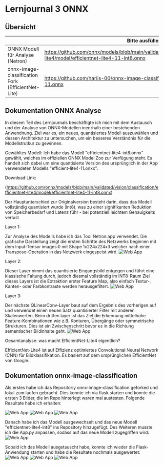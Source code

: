﻿# Lernjournal 3 ONNX

## Übersicht

| | Bitte ausfüllen |
| -------- | ------- |
| ONNX Modell für Analyse (Netron) | https://github.com/onnx/models/blob/main/validated/vision/classification/efficientnet-lite4/model/efficientnet-lite4-11-int8.onnx |
| onnx-image-classification Fork (EfficientNet-Lite) | https://github.com/hariis-00/onnx-image-classification/blob/main/efficientnet-lite4-11.onnx |

## Dokumentation ONNX Analyse

In diesem Teil des Lernjournals beschäftigte ich mich mit dem Austausch und der Analyse von ONNX-Modellen inenrhalb einer bestehenden Anwendnung. Ziel war es, ein neues, quantisiertes Modell auszuwählen und dessen Architektur zu untersuchen, um ein besseres Verständnis für die Modellstrutkur zu gewinnen.

Gewähltes Modell:
Ich habe das Modell "efficientnet-lite4-int8.onnx" gewählt, welches im offiziellen ONNX Model Zoo zur Verfügung steht. Es handelt sich dabei um eine quantisierte Version des ursprünglich in der App verwendeten Modells "efficient-lite4-11.onxx". 

Download Link:

(https://github.com/onnx/models/blob/main/validated/vision/classification/efficientnet-lite4/model/efficientnet-lite4-11-int8.onnx)

Der Hauptunterschied zur Originalversion besteht darin, dass das Modell vollständig quantisiert wurde (int8), was zu einer signifikanten Reduktion von Speicherbedarf und Latenz führ - bei potenziell leichtem Genauigkeits verlust

Layer 1:

Zur Analyse des Modells habe ich das Tool Netron.app verwendet. Die grafische Darstellung zeigt die ersten Schritte des Netzwerks beginnen mit dem Input-Tensor images:0 mit Shape 1x224x224x3 welcher nach einer Transpose-Operation in das Netzwerk eingespeist wird.
<img src="images/lj3_jusmahar_onnx_netron1.png" alt="Web App" style="max-width: 100%; height: auto;">

Layer 2:

Dieser Layer nimmt das quantisierte Eingangsbild entgegen und führt eine klassische Faltung durch, jedoch diesmal vollständig im INT8-Raum
Ziel dieses Layers ist die Extraktion erster Feature Map, also einfach Textur-, Kanten- oder Farbkontraste werden herausgefiltert.
<img src="images/lj3_jusmahar_onnx_netron2.png" alt="Web App" style="max-width: 100%; height: auto;">

Layer 3:

Der nächste QLinearConv-Layer baut auf dem Ergebnis des vorherigen auf und verwendet einen neuen Satz quantisierter Filter mit anderen Skalenwerten. Beim dritten layer ist das Ziel die Erkennung mittelhohe Feature-Kombinationen wie z.B. Konturen, Übergänge oder symmetrische Strukturen. Dies ist ein Zwischenschritt bevor es in die Richtung semantischer Bildinhalte geht.
<img src="images/lj3_jusmahar_onnx_netron3.png" alt="Web App" style="max-width: 100%; height: auto;">


Gesamtanalyse: was macht EfficientNet-Lite4 eigentlich?


EfficientNet-Lite4 ist auf Effizienz optimiertes Convolutional Neural Network (CNN) für Bildklassifikation. Es basiert auf dem ursprünglichen EfficientNet von Google.

## Dokumentation onnx-image-classification

Als erstes habe ich das Repositoriy onnx-image-classification geforked und lokal zum laufen gebracht. Dies konnte ich via flask starten und konnte die ersten 3 Bilder, die im Repo hinterlegt waren mal austesten. Folgende Resultate habe ich erhalten:

<img src="images/lj3_jusmahar_onnx_lite4_car.png" alt="Web App" style="max-width: 100%; height: auto;">
<img src="images/lj3_jusmahar_onnx_lite4_matterhorn.png" alt="Web App" style="max-width: 100%; height: auto;">
<img src="images/lj3_jusmahar_onnx_lite4_train.png" alt="Web App" style="max-width: 100%; height: auto;">

Danach habe ich das Modell ausgewechselt und das neue Modell "efficientnet-lite4-int8" ins Repository hinzugefügt. Des Weiteren musste ich die App.py anpassen, sodass auf das neue Modell zugegriffen wird:
<img src="images/lj3_jusmahar_onnx_apppy.png" alt="Web App" style="max-width: 100%; height: auto;">

Sobald ich das Modell ausgetauscht habe, konnte ich wieder die Flask-Anwendung starten und habe die Resultate nochmals ausgewertet:
<img src="images/lj3_jusmahar_onnx_lite4-lit8_car.png" alt="Web App" style="max-width: 100%; height: auto;">
<img src="images/lj3_jusmahar_onnx_lite4-lit8_matterhorn.png" alt="Web App" style="max-width: 100%; height: auto;">
<img src="images/lj3_jusmahar_onnx_lite4-lit8_train.png" alt="Web App" style="max-width: 100%; height: auto;">
